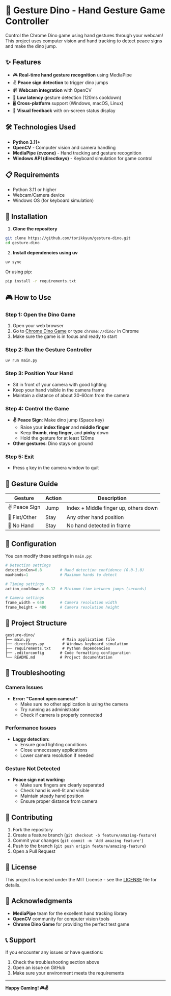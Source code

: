 # 🦖 Gesture Dino - Hand Gesture Game Controller

Control the Chrome Dino game using hand gestures through your webcam! This project uses computer vision and hand tracking to detect peace signs and make the dino jump.

## ✨ Features

- 🎮 **Real-time hand gesture recognition** using MediaPipe
- ✌️ **Peace sign detection** to trigger dino jumps
- 📹 **Webcam integration** with OpenCV
- 🎯 **Low latency** gesture detection (120ms cooldown)
- 🖥️ **Cross-platform** support (Windows, macOS, Linux)
- 🎨 **Visual feedback** with on-screen status display

## 🛠️ Technologies Used

- **Python 3.11+**
- **OpenCV** - Computer vision and camera handling
- **MediaPipe (cvzone)** - Hand tracking and gesture recognition
- **Windows API (directkeys)** - Keyboard simulation for game control

## 📋 Requirements

- Python 3.11 or higher
- Webcam/Camera device
- Windows OS (for keyboard simulation)

## 🚀 Installation

1. **Clone the repository**

```bash
git clone https://github.com/torikkyun/gesture-dino.git
cd gesture-dino
```

2. **Install dependencies using uv**

```bash
uv sync
```

Or using pip:

```bash
pip install -r requirements.txt
```

## 🎮 How to Use

### Step 1: Open the Dino Game

1. Open your web browser
2. Go to [Chrome Dino Game](https://chromedino.com/) or type `chrome://dino/` in Chrome
3. Make sure the game is in focus and ready to start

### Step 2: Run the Gesture Controller

```bash
uv run main.py
```

### Step 3: Position Your Hand

- Sit in front of your camera with good lighting
- Keep your hand visible in the camera frame
- Maintain a distance of about 30-60cm from the camera

### Step 4: Control the Game

- **✌️ Peace Sign**: Make dino jump (Space key)
  - Raise your **index finger** and **middle finger**
  - Keep **thumb**, **ring finger**, and **pinky** down
  - Hold the gesture for at least 120ms
- **Other gestures**: Dino stays on ground

### Step 5: Exit

- Press `q` key in the camera window to quit

## 🎯 Gesture Guide

| Gesture       | Action | Description                           |
| ------------- | ------ | ------------------------------------- |
| ✌️ Peace Sign | Jump   | Index + Middle finger up, others down |
| 👊 Fist/Other | Stay   | Any other hand position               |
| 🚫 No Hand    | Stay   | No hand detected in frame             |

## 🔧 Configuration

You can modify these settings in `main.py`:

```python
# Detection settings
detectionCon=0.8        # Hand detection confidence (0.0-1.0)
maxHands=1              # Maximum hands to detect

# Timing settings
action_cooldown = 0.12  # Minimum time between jumps (seconds)

# Camera settings
frame_width = 640       # Camera resolution width
frame_height = 480      # Camera resolution height
```

## 📁 Project Structure

```
gesture-dino/
├── main.py              # Main application file
├── directkeys.py        # Windows keyboard simulation
├── requirements.txt     # Python dependencies
├── .editorconfig       # Code formatting configuration
└── README.md           # Project documentation
```

## 🐛 Troubleshooting

### Camera Issues

- **Error: "Cannot open camera!"**
  - Make sure no other application is using the camera
  - Try running as administrator
  - Check if camera is properly connected

### Performance Issues

- **Laggy detection:**
  - Ensure good lighting conditions
  - Close unnecessary applications
  - Lower camera resolution if needed

### Gesture Not Detected

- **Peace sign not working:**
  - Make sure fingers are clearly separated
  - Check hand is well-lit and visible
  - Maintain steady hand position
  - Ensure proper distance from camera

## 🤝 Contributing

1. Fork the repository
2. Create a feature branch (`git checkout -b feature/amazing-feature`)
3. Commit your changes (`git commit -m 'Add amazing feature'`)
4. Push to the branch (`git push origin feature/amazing-feature`)
5. Open a Pull Request

## 📄 License

This project is licensed under the MIT License - see the [LICENSE](LICENSE) file for details.

## 🙏 Acknowledgments

- **MediaPipe** team for the excellent hand tracking library
- **OpenCV** community for computer vision tools
- **Chrome Dino Game** for providing the perfect test game

## 📞 Support

If you encounter any issues or have questions:

1. Check the troubleshooting section above
2. Open an issue on GitHub
3. Make sure your environment meets the requirements

---

**Happy Gaming! 🎮✌️**
